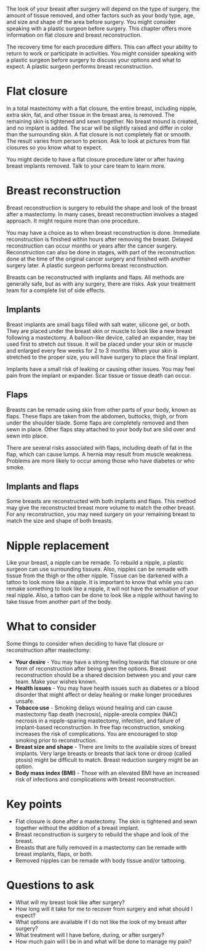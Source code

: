 The look of your breast after surgery will depend on the type of surgery, the amount of tissue removed, and other factors such as your body type, age, and size and shape of the area before surgery. You might consider speaking with a plastic surgeon before surgery. This chapter offers more information on flat closure and breast reconstruction.

The recovery time for each procedure differs. This can affect your ability to return to work or participate in activities. You might consider speaking with a plastic surgeon before surgery to discuss your options and what to expect. A plastic surgeon performs breast reconstruction.

# Flat closure
In a total mastectomy with a flat closure, the entire breast, including nipple, extra skin, fat, and other tissue in the breast area, is removed. The remaining skin is tightened and sewn together. No breast mound is created, and no implant is added. The scar will be slightly raised and differ in color than the surrounding skin. A flat closure is not completely flat or smooth. The result varies from person to person. Ask to look at pictures from flat closures so you know what to expect.

You might decide to have a flat closure procedure later or after having breast implants removed. Talk to your care team to learn more.

# Breast reconstruction
Breast reconstruction is surgery to rebuild the shape and look of the breast after a mastectomy. In many cases, breast reconstruction involves a staged approach. It might require more than one procedure.

You may have a choice as to when breast reconstruction is done. Immediate reconstruction is finished within hours after removing the breast. Delayed reconstruction can occur months or years after the cancer surgery. Reconstruction can also be done in stages, with part of the reconstruction done at the time of the original cancer surgery and finished with another surgery later. A plastic surgeon performs breast reconstruction.

Breasts can be reconstructed with implants and flaps. All methods are generally safe, but as with any surgery, there are risks. Ask your treatment team for a complete list of side effects.

## Implants
Breast implants are small bags filled with salt water, silicone gel, or both. They are placed under the breast skin or muscle to look like a new breast following a mastectomy. A balloon-like device, called an expander, may be used first to stretch out tissue. It will be placed under your skin or muscle and enlarged every few weeks for 2 to 3 months. When your skin is stretched to the proper size, you will have surgery to place the final implant.

Implants have a small risk of leaking or causing other issues. You may feel pain from the implant or expander. Scar tissue or tissue death can occur.

## Flaps
Breasts can be remade using skin from other parts of your body, known as flaps. These flaps are taken from the abdomen, buttocks, thigh, or from under the shoulder blade. Some flaps are completely removed and then sewn in place. Other flaps stay attached to your body but are slid over and sewn into place.

There are several risks associated with flaps, including death of fat in the flap, which can cause lumps. A hernia may result from muscle weakness. Problems are more likely to occur among those who have diabetes or who smoke.

## Implants and flaps
Some breasts are reconstructed with both implants and flaps. This method may give the reconstructed breast more volume to match the other breast. For any reconstruction, you may need surgery on your remaining breast to match the size and shape of both breasts.

# Nipple replacement
Like your breast, a nipple can be remade. To rebuild a nipple, a plastic surgeon can use surrounding tissues. Also, nipples can be remade with tissue from the thigh or the other nipple. Tissue can be darkened with a tattoo to look more like a nipple. It is important to know that while you can remake something to look like a nipple, it will not have the sensation of your real nipple. Also, a tattoo can be done to look like a nipple without having to take tissue from another part of the body.

# What to consider
Some things to consider when deciding to have flat closure or reconstruction after mastectomy:
* **Your desire** - You may have a strong feeling towards flat closure or one form of reconstruction after being given the options. Breast reconstruction should be a shared decision between you and your care team. Make your wishes known.
* **Health issues** - You may have health issues such as diabetes or a blood disorder that might affect or delay healing or make longer procedures unsafe.
* **Tobacco use** - Smoking delays wound healing and can cause mastectomy flap death (necrosis), nipple-areola complex (NAC) necrosis in a nipple-sparing mastectomy, infection, and failure of implant-based reconstruction. In free flap reconstruction, smoking increases the risk of complications. You are encouraged to stop smoking prior to reconstruction.
* **Breast size and shape** - There are limits to the available sizes of breast implants. Very large breasts or breasts that lack tone or droop (called ptosis) might be difficult to match. Breast reduction surgery might be an option.
* **Body mass index (BMI)** - Those with an elevated BMI have an increased risk of infections and complications with breast reconstruction.

# Key points
* Flat closure is done after a mastectomy. The skin is tightened and sewn together without the addition of a breast implant.
* Breast reconstruction is surgery to rebuild the shape and look of the breast.
* Breasts that are fully removed in a mastectomy can be remade with breast implants, flaps, or both.
* Removed nipples can be remade with body tissue and/or tattooing.

# Questions to ask
* What will my breast look like after surgery?
* How long will it take for me to recover from surgery and what should I expect?
* What options are available if I do not like the look of my breast after surgery?
* What treatment will I have before, during, or after surgery?
* How much pain will I be in and what will be done to manage my pain?